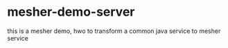 # mesher-demo-server
this is a mesher demo, hwo to transform a common java service to
mesher service